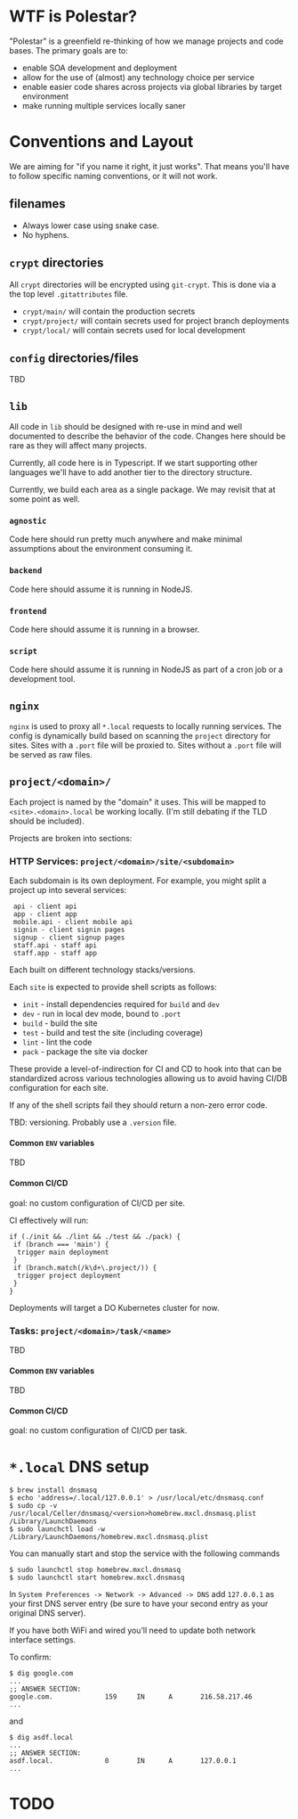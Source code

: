 # WTF is Polestar?

"Polestar" is a greenfield re-thinking of how we manage projects and code bases.
The primary goals are to:
- enable SOA development and deployment
- allow for the use of (almost) any technology choice per service
- enable easier code shares across projects via global libraries by target environment
- make running multiple services locally saner

# Conventions and Layout

We are aiming for "if you name it right, it just works". That means you'll have to follow
specific naming conventions, or it will not work.

## filenames

* Always lower case using snake case.
* No hyphens.

## `crypt` directories

All `crypt` directories will be encrypted using `git-crypt`.
This is done via a the top level `.gitattributes` file.

* `crypt/main/` will contain the production secrets
* `crypt/project/` will contain secrets used for project branch deployments
* `crypt/local/` will contain secrets used for local development

## `config` directories/files

TBD

## `lib`

All code in `lib` should be designed with re-use in mind and well documented to describe the
behavior of the code. Changes here should be rare as they will affect many projects.

Currently, all code here is in Typescript. If we start supporting other languages we'll have to
add another tier to the directory structure.

Currently, we build each area as a single package. We may revisit that at some point as well.

### `agnostic`

Code here should run pretty much anywhere and make minimal assumptions about the environment consuming it.

### `backend`

Code here should assume it is running in NodeJS.

### `frontend`

Code here should assume it is running in a browser.

### `script`

Code here should assume it is running in NodeJS as part of a cron job or a development tool.

## `nginx`

`nginx` is used to proxy all `*.local` requests to locally running services. The config is dynamically
build based on scanning the `project` directory for sites. Sites with a `.port` file will be proxied to.
Sites without a `.port` file will be served as raw files.

## `project/<domain>/`

Each project is named by the "domain" it uses. This will be mapped to `<site>.<domain>.local` be working
locally. (I'm still debating if the TLD should be included).

Projects are broken into sections:

### HTTP Services: `project/<domain>/site/<subdomain>`

Each subdomain is its own deployment. For example, you might split a project up into several services:

```
 api - client api
 app - client app
 mobile.api - client mobile api
 signin - client signin pages
 signup - client signup pages
 staff.api - staff api
 staff.app - staff app
```

Each built on different technology stacks/versions.

Each `site` is expected to provide shell scripts as follows:

* `init` - install dependencies required for `build` and `dev`
* `dev` - run in local dev mode, bound to `.port`
* `build` - build the site
* `test` - build and test the site (including coverage)
* `lint` - lint the code
* `pack` - package the site via docker

These provide a level-of-indirection for CI and CD to hook into that can be standardized
across various technologies allowing us to avoid having CI/DB configuration for each site.

If any of the shell scripts fail they should return a non-zero error code.

TBD: versioning. Probably use a `.version` file.

#### Common `ENV` variables

TBD

#### Common CI/CD

goal: no custom configuration of CI/CD per site.

CI effectively will run:

```
if (./init && ./lint && ./test && ./pack) {
 if (branch === 'main') {
  trigger main deployment
 }
 if (branch.match(/k\d+\.project/)) {
  trigger project deployment
 }
}
```

Deployments will target a DO Kubernetes cluster for now. 

### Tasks: `project/<domain>/task/<name>`

TBD

#### Common `ENV` variables

TBD

#### Common CI/CD

goal: no custom configuration of CI/CD per task.


# `*.local` DNS setup
```
$ brew install dnsmasq
$ echo 'address=/.local/127.0.0.1' > /usr/local/etc/dnsmasq.conf
$ sudo cp -v /usr/local/Celler/dnsmasq/<version>homebrew.mxcl.dnsmasq.plist /Library/LaunchDaemons
$ sudo launchctl load -w /Library/LaunchDaemons/homebrew.mxcl.dnsmasq.plist
```

You can manually start and stop the service with the following commands

```
$ sudo launchctl stop homebrew.mxcl.dnsmasq
$ sudo launchctl start homebrew.mxcl.dnsmasq
```

In `System Preferences -> Network -> Advanced -> DNS` add `127.0.0.1` as your first DNS server 
entry (be sure to have your second entry as your original DNS server).

If you have both WiFi and wired you’ll need to update both network interface settings.

To confirm:

```
$ dig google.com
...
;; ANSWER SECTION:
google.com.             159     IN      A       216.58.217.46
...
```

and

```
$ dig asdf.local
...
;; ANSWER SECTION:
asdf.local.             0       IN      A       127.0.0.1
...
```

# TODO
